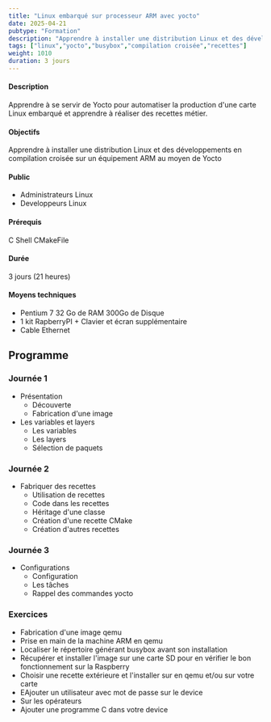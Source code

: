 ```yaml
---
title: "Linux embarqué sur processeur ARM avec yocto"
date: 2025-04-21
pubtype: "Formation"
description: "Apprendre à installer une distribution Linux et des développements en compilation croisée sur un équipement ARM au moyen de Yocto"
tags: ["linux","yocto","busybox","compilation croisée","recettes"]
weight: 1010
duration: 3 jours
---
```


#### Description

Apprendre à se servir de Yocto pour automatiser la production d'une carte Linux embarqué et apprendre
à réaliser des recettes métier.

#### Objectifs

Apprendre à installer une distribution Linux et des développements en compilation croisée sur un équipement ARM au moyen de Yocto

#### Public

- Administrateurs Linux
- Developpeurs Linux

#### Prérequis

C
Shell
CMakeFile

#### Durée

3 jours (21 heures)

#### Moyens techniques 

- Pentium 7  32 Go de RAM 300Go de Disque
- 1 kit RapberryPI + Clavier et écran supplémentaire
- Cable Ethernet

## Programme


### Journée 1 


-  Présentation
    -  Découverte
    -  Fabrication d'une image 
-  Les variables et layers 
    -  Les variables
    -  Les layers
    -  Sélection de paquets

### Journée 2


-  Fabriquer des recettes
    -  Utilisation de recettes
    -  Code dans les recettes
    -  Héritage d'une classe
    -  Création d'une recette CMake
    -  Création d'autres recettes

### Journée 3


-  Configurations
    -  Configuration 
    -  Les tâches
    -  Rappel des commandes yocto


### Exercices

- Fabrication d'une image qemu
- Prise en main de la machine ARM en qemu
- Localiser le répertoire générant busybox avant son installation
- Récupérer et installer l'image sur une carte SD pour en vérifier le bon fonctionnement sur la Raspberry
- Choisir une recette extérieure et l'installer sur en qemu et/ou sur votre carte
- EAjouter un utilisateur avec mot de passe sur le device
- Sur les opérateurs
- Ajouter  une programme C dans votre device



